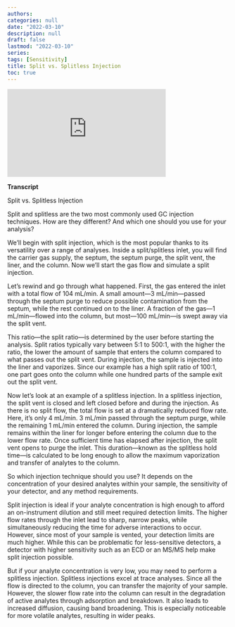 ```yaml
---
authors: 
categories: null
date: "2022-03-10"
description: null
draft: false
lastmod: "2022-03-10"
series: 
tags: [Sensitivity]
title: Split vs. Splitless Injection
toc: true
---
```




<!--more-->

<iframe width="360" height="200" src="https://www.youtube.com/embed/TaLOF_jVRno" title="Split vs. Splitless Injection" frameborder="0" allow="accelerometer; autoplay; clipboard-write; encrypted-media; gyroscope; picture-in-picture" allowfullscreen></iframe>

**Transcript**  

Split vs. Splitless Injection 

Split and splitless are the two most commonly used GC injection techniques. How are they different? And which one should you use for your analysis? 

We’ll begin with split injection, which is the most popular thanks to its versatility over a range of analyses. Inside a split/splitless inlet, you will find the carrier gas supply, the septum, the septum purge, the split vent, the liner, and the column. Now we’ll start the gas flow and simulate a split injection. 

Let’s rewind and go through what happened. First, the gas entered the inlet with a total flow of 104 mL/min. A small amount—3 mL/min—passed through the septum purge to reduce possible contamination from the septum, while the rest continued on to the liner. A fraction of the gas—1 mL/min—flowed into the column, but most—100 mL/min—is swept away via the split vent. 

This ratio—the split ratio—is determined by the user before starting the analysis. Split ratios typically vary between 5:1 to 500:1, with the higher the ratio, the lower the amount of sample that enters the column compared to what passes out the split vent. During injection, the sample is injected into the liner and vaporizes. Since our example has a high split ratio of 100:1, one part goes onto the column while one hundred parts of the sample exit out the split vent. 

Now let’s look at an example of a splitless injection. In a splitless injection, the split vent is closed and left closed before and during the injection. As there is no split flow, the total flow is set at a dramatically reduced flow rate. Here, it’s only 4 mL/min. 3 mL/min passed through the septum purge, while the remaining 1 mL/min entered the column. During injection, the sample remains within the liner for longer before entering the column due to the lower flow rate. Once sufficient time has elapsed after injection, the split vent opens to purge the inlet. This duration—known as the splitless hold time—is calculated to be long enough to allow the maximum vaporization and transfer of analytes to the column. 

So which injection technique should you use? It depends on the concentration of your desired analytes within your sample, the sensitivity of your detector, and any method requirements. 

Split injection is ideal if your analyte concentration is high enough to afford an on-instrument dilution and still meet required detection limits. The higher flow rates through the inlet lead to sharp, narrow peaks, while simultaneously reducing the time for adverse interactions to occur. However, since most of your sample is vented, your detection limits are much higher. While this can be problematic for less-sensitive detectors, a detector with higher sensitivity such as an ECD or an MS/MS help make split injection possible. 

But if your analyte concentration is very low, you may need to perform a splitless injection. Splitless injections excel at trace analyses. Since all the flow is directed to the column, you can transfer the majority of your sample. However, the slower flow rate into the column can result in the degradation of active analytes through adsorption and breakdown. It also leads to increased diffusion, causing band broadening. This is especially noticeable for more volatile analytes, resulting in wider peaks. 
